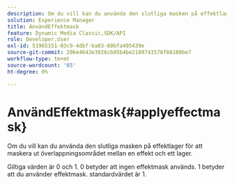 ```yaml
---
description: Om du vill kan du använda den slutliga masken på effektlager för att maskera ut överlappningsområdet mellan en effekt och ett lager.
solution: Experience Manager
title: AnvändEffektmask
feature: Dynamic Media Classic,SDK/API
role: Developer,User
exl-id: 51965151-03c9-4dbf-ba03-80bfa495439e
source-git-commit: 206e4643e3926cb85b4be2189743578f88180be7
workflow-type: tm+mt
source-wordcount: '65'
ht-degree: 0%

---
```


# AnvändEffektmask{#applyeffectmask}

Om du vill kan du använda den slutliga masken på effektlager för att maskera ut överlappningsområdet mellan en effekt och ett lager.

Giltiga värden är 0 och 1. 0 betyder att ingen effektmask används. 1 betyder att du använder effektmask. standardvärdet är 1.
